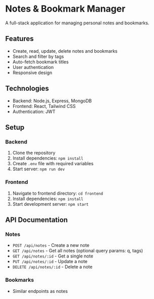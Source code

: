# Notes & Bookmark Manager

A full-stack application for managing personal notes and bookmarks.

## Features
- Create, read, update, delete notes and bookmarks
- Search and filter by tags
- Auto-fetch bookmark titles
- User authentication
- Responsive design

## Technologies
- Backend: Node.js, Express, MongoDB
- Frontend: React, Tailwind CSS
- Authentication: JWT

## Setup

### Backend
1. Clone the repository
2. Install dependencies: `npm install`
3. Create `.env` file with required variables
4. Start server: `npm run dev`

### Frontend
1. Navigate to frontend directory: `cd frontend`
2. Install dependencies: `npm install`
3. Start development server: `npm start`

## API Documentation

### Notes
- `POST /api/notes` - Create a new note
- `GET /api/notes` - Get all notes (optional query params: q, tags)
- `GET /api/notes/:id` - Get a single note
- `PUT /api/notes/:id` - Update a note
- `DELETE /api/notes/:id` - Delete a note

### Bookmarks
- Similar endpoints as notes
